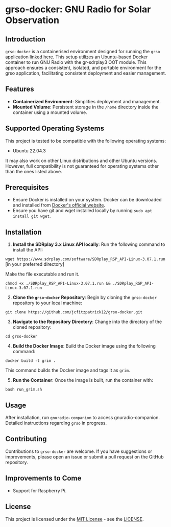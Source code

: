 # grso-docker: GNU Radio for Solar Observation 

## Introduction
```grso-docker``` is a containerised environment designed for running the ```grso``` application [linked here](https://github.com/jcfitzpatrick12/grso). This setup utilizes an Ubuntu-based Docker container to run GNU Radio with the gr-sdrplay3 OOT module. This approach ensures a consistent, isolated, and portable environment for the grso application, facilitating consistent deployment and easier management. 

## Features
- **Containerized Environment**: Simplifies deployment and management.
- **Mounted Volume**: Persistent storage in the ```/home``` directory inside the container using a mounted volume.

## Supported Operating Systems

This project is tested to be compatible with the following operating systems:

- Ubuntu 22.04.3

It may also work on other Linux distributions and other Ubuntu versions. However, full compatibility is not guaranteed for operating systems other than the ones listed above.

## Prerequisites
- Ensure Docker is installed on your system. Docker can be downloaded and installed from [Docker's official website](https://docs.docker.com/get-docker/).
- Ensure you have git and wget installed locally by running ```sudo apt install git wget```.

## Installation

1. **Install the SDRplay 3.x Linux API locally**:
Run the following command to install the API:

```wget https://www.sdrplay.com/software/SDRplay_RSP_API-Linux-3.07.1.run``` [in your preferred directory]

Make the file executable and run it.

```chmod +x ./SDRplay_RSP_API-Linux-3.07.1.run && ./SDRplay_RSP_API-Linux-3.07.1.run```

2. **Clone the ```grso-docker``` Repository**:
Begin by cloning the `grso-docker` repository to your local machine:
   
``` git clone https://github.com/jcfitzpatrick12/grso-docker.git ```

3. **Navigate to the Repository Directory**:
Change into the directory of the cloned repository:

``` cd grso-docker ```

4. **Build the Docker Image**:
Build the Docker image using the following command:

``` docker build -t grim . ```

This command builds the Docker image and tags it as `grim`.

5. **Run the Container**:
Once the image is built, run the container with:

``` bash run_grim.sh ```

## Usage
After installation, run ```gnuradio-companion``` to access gnuradio-companion. Detailed instructions regarding ```grso``` in progress.

## Contributing
Contributions to `grso-docker` are welcome. If you have suggestions or improvements, please open an issue or submit a pull request on the GitHub repository.

## Improvements to Come
- Support for Raspberry Pi.

## License
This project is licensed under the [MIT License](https://opensource.org/licenses/MIT) - see the [LICENSE](LICENSE).
